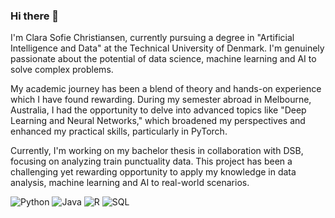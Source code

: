 ### Hi there 👋
I'm Clara Sofie Christiansen, currently pursuing a degree in "Artificial Intelligence and Data" at the Technical University of Denmark. I'm genuinely passionate about the potential of data science, machine learning and AI to solve complex problems.

My academic journey has been a blend of theory and hands-on experience which I have found rewarding. During my semester abroad in Melbourne, Australia, I had the opportunity to delve into advanced topics like "Deep Learning and Neural Networks," which broadened my perspectives and enhanced my practical skills, particularly in PyTorch.

Currently, I'm working on my bachelor thesis in collaboration with DSB, focusing on analyzing train punctuality data. This project has been a challenging yet rewarding opportunity to apply my knowledge in data analysis, machine learning and AI to real-world scenarios.

![Python](https://img.shields.io/badge/python-3670A0?style=for-the-badge&logo=python&logoColor=ffdd54)
![Java](https://img.shields.io/badge/java-%23ED8B00.svg?style=for-the-badge&logo=openjdk&logoColor=white)
![R](https://img.shields.io/badge/r-%23276DC3.svg?style=for-the-badge&logo=r&logoColor=white)
![SQL](https://img.shields.io/badge/Oracle-F80000?style=for-the-badge&logo=Oracle&logoColor=white)
<!--
**clarachristiansen/clarachristiansen** is a ✨ _special_ ✨ repository because its `README.md` (this file) appears on your GitHub profile.

Here are some ideas to get you started:

- 🔭 I’m currently working on ...
- 🌱 I’m currently learning ...
- 👯 I’m looking to collaborate on ...
- 🤔 I’m looking for help with ...
- 💬 Ask me about ...
- 📫 How to reach me: ...
- 😄 Pronouns: ...
- ⚡ Fun fact: ...
-->
